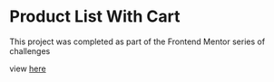 # Product List With Cart

This project was completed as part of the Frontend Mentor series of challenges

view [here](https://product-list-with-cart-delta-one.vercel.app/)
